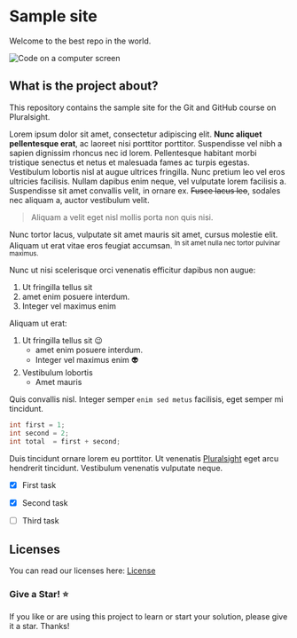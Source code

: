 # Sample site
Welcome to the best repo in the world.

![Code on a computer screen](https://gillcleerenpluralsight.blob.core.windows.net/files/code.png)


## What is the project about?
This repository contains the sample site for the Git and GitHub course on Pluralsight.

Lorem ipsum dolor sit amet, consectetur adipiscing elit. **Nunc aliquet pellentesque erat**, ac laoreet nisi porttitor porttitor. Suspendisse vel nibh a sapien dignissim rhoncus nec id lorem. Pellentesque habitant morbi tristique senectus et netus et malesuada fames ac turpis egestas. Vestibulum lobortis nisl at augue ultrices fringilla. Nunc pretium leo vel eros ultricies facilisis. Nullam dapibus enim neque, vel vulputate lorem facilisis a. Suspendisse sit amet convallis velit, in ornare ex. ~~Fusce lacus leo~~, sodales nec aliquam a, auctor vestibulum velit. 



> Aliquam a velit eget nisl mollis porta non quis nisi.

Nunc tortor lacus, vulputate sit amet mauris sit amet, cursus molestie elit. Aliquam ut erat vitae eros feugiat accumsan. <sup>In sit amet nulla nec tortor pulvinar maximus.</sup>

Nunc ut nisi scelerisque orci venenatis efficitur dapibus non augue:
  1. Ut fringilla tellus sit 
  2. amet enim posuere interdum.
  3. Integer vel maximus enim

Aliquam ut erat: 
  1. Ut fringilla tellus sit 😉
     - amet enim posuere interdum.
     - Integer vel maximus enim :alien:
  2. Vestibulum lobortis
     - Amet mauris

Quis convallis nisl. Integer semper `enim sed metus` facilisis, eget semper mi tincidunt.


```c#
int first = 1;
int second = 2;
int total  = first + second;
```

Duis tincidunt ornare lorem eu porttitor. Ut venenatis [Pluralsight](https://www.pluralsight.com/) eget arcu hendrerit tincidunt. Vestibulum venenatis vulputate neque.

- [x] First task
- [x] Second task
- [ ] Third task


## Licenses
You can read our licenses here: 
[License](license.md)

### Give a Star! ⭐ 
If you like or are using this project to learn or start your solution, please give it a star. Thanks!

